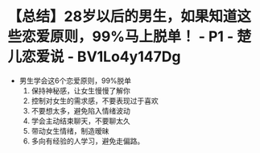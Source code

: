 # 【总结】28岁以后的男生，如果知道这些恋爱原则，99%马上脱单！ - P1 - 楚儿恋爱说 - BV1Lo4y147Dg

-   男生学会这6个恋爱原则，99%脱单
    1.  保持神秘感，让女生慢慢了解你
    2.  控制对女生的需求感，不要表现过于喜欢
    3.  不要想太多，避免陷入情绪波动
    4.  学会主动结束聊天，不要聊太久
    5.  带动女生情绪，制造暧昧
    6.  多向有经验的人学习，避免走偏路。